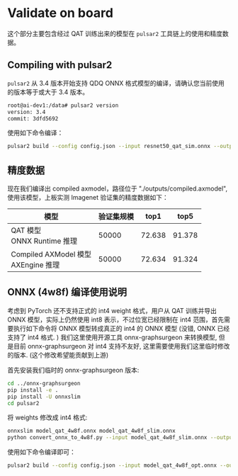 # Validate on board

这个部分主要包含经过 QAT 训练出来的模型在 `pulsar2` 工具链上的使用和精度数据。

## Compiling with pulsar2

`pulsar2` 从 3.4 版本开始支持 QDQ ONNX 格式模型的编译，请确认您当前使用的版本等于或大于 3.4 版本。

```bash
root@ai-dev1:/data# pulsar2 version
version: 3.4
commit: 3dfd5692
```

使用如下命令编译：

```bash
pulsar2 build --config config.json --input resnet50_qat_sim.onnx --output_dir outputs
```

## 精度数据

现在我们编译出 compiled axmodel，路径位于 "./outputs/compiled.axmodel", 使用该模型，上板实测 Imagenet 验证集的精度数据如下：

| 模型 | 验证集规模 | top1 | top5 |
| --- | --- | --- | --- |
| QAT 模型 <br> ONNX Runtime 推理 | 50000 | 72.638 | 91.378 |
| Compiled AXModel 模型 <br> AXEngine 推理 | 50000 | 72.634 | 91.324 |

## ONNX (4w8f) 编译使用说明

考虑到 PyTorch 还不支持正式的 int4 weight 格式，用户从 QAT 训练并导出 ONNX 模型，实际上仍然使用 int8 表示，不过位宽已经限制在 int4 范围，首先需要执行如下命令将 ONNX 模型转成真正的 int4 的 ONNX 模型 (没错, ONNX 已经支持了 int4 格式. ) 我们这里使用开源工具 onnx-graphsurgeon 来转换模型, 但是目前 onnx-graphsurgeon 对 int4 支持不友好, 这里需要使用我们这里临时修改的版本. (这个修改希望能贡献到上游)

首先安装我们临时的 onnx-graphsurgeon 版本:

```bash
cd ../onnx-graphsurgeon
pip install -e .
pip install -U onnxslim
cd pulsar2
```

将 weights 修改成 int4 格式:

```bash
onnxslim model_qat_4w8f.onnx model_qat_4w8f_slim.onnx
python convert_onnx_to_4w8f.py --input model_qat_4w8f_slim.onnx --output model_qat_4w8f_opt.onnx
```

使用如下命令编译即可：

```bash
pulsar2 build --config config.json --input model_qat_4w8f_opt.onnx --output_dir outputs --target_hardware AX620E
```
